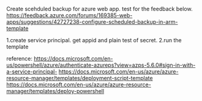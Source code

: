 Create scehduled backup for azure web app. test for the feedback below.
https://feedback.azure.com/forums/169385-web-apps/suggestions/42727238-configure-scheduled-backup-in-arm-template

1.create service principal. get appid and plain test of secret. 
2.run the template




reference:
https://docs.microsoft.com/en-us/powershell/azure/authenticate-azureps?view=azps-5.6.0#sign-in-with-a-service-principal-
https://docs.microsoft.com/en-us/azure/azure-resource-manager/templates/deployment-script-template
https://docs.microsoft.com/en-us/azure/azure-resource-manager/templates/deploy-powershell
